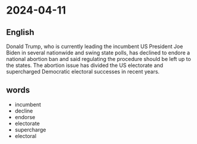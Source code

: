 # 2024-04-11

## English
Donald Trump, who is currently leading
the incumbent US President Joe Biden in
several nationwide and swing state polls,
has declined to endore a national
abortion ban and said regulating the
procedure should be left up to the states.
The abortion issue has divided the US
electorate and supercharged Democratic
electoral successes in recent years.



## words
* incumbent
* decline
* endorse
* electorate
* supercharge
* electoral
